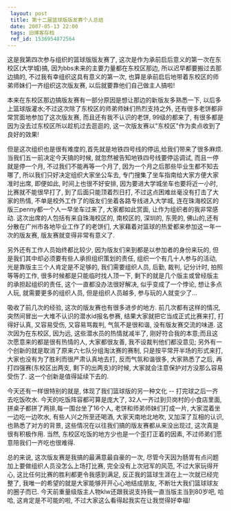 ```yaml
---
 layout: post
 title: 第十二届篮球版版友赛个人总结
 date: 2007-05-13 22:00
 tags: 旧博客存档
 ref_id: 1536954872564
---
```

这是我第四次参与组织的篮球版版友赛了, 这次是作为承前启后意义的第一次在东校区(大学城)搞, 因为bbs未来的主要力量都在东校区那边,
所以迟早都要搬过去那边搞的, 不过我有幸组织这具有意义的第一次, 也算是承前启后地带着东校区的师弟师妹们一齐组织这次版友赛, 以后就要靠他们自己做主人搞啦!



本来在东校区那边搞版友赛有一部分原因是想让那边的新版友多熟悉一下, 以后多上篮球版灌水;不过这次除了东校区的师弟师妹们热烈支持之外,
还有很多老饼都非常赏面地参加了这次版友赛, 而且还有我不认识的老饼, 99级的都来了, 有很多都是因为没去过东校区所以趁机过去逛逛的,
这一次版友赛以"东校区"作为卖点收到了良好的效果!



但是这次组织也是很有难度的,首先就是地铁四号线的停运,给我们带来了很多麻烦. 当我们五一前决定今天搞的时候, 就忽然被告知地铁四号线要停运调试,
而且一停就是停一个月, 不过我们不能再等一个月了, 因为一个月之后那些毕业生都不知去哪了, 所以我们只好决定组织大家坐公车去,
专门搜集了坐车指南给大家方便大家准时出席, 即便如此, 时间上也很不好安排, 因为要进大学城坐车也要将近一小时, 比赛就不能很早打了,
到了后面只能顶着烈日打, 不过这点困难丝毫没有打击了大家的热情, 不单是校外工作了的版友们坐着各路专线进入大学城,
连在珠海校区的版三penny都一个人一早坐车过来了, 大家都如此赏面, 让作为组织者的我非常感动. 这次出席的人包括有来自珠海校区的, 南校区的, 深圳的,
东莞的, 佛山的,还有分散在广州市各地毕业工作了的老饼们, 大家藉着对篮球的热爱都来参加这一年一次的版友赛, 版友赛就变得非常有意义了.



另外还有工作人员始终都比较少, 因为版友们来到都是以参加者的身份来玩的, 但是我们其中却必须要有些人承担组织策划的责任, 组织一个有几十人参与的活动,
光是靠版主三个人肯定是不足够的, 我们需要组织人员, 后勤, 裁判, 记分计时, 拍照等等的工作, 很多时候都是只能临时找人顶一下,
剩下的就是几个版主或曾经版主的承担起组织的责任, 这个一直都没办法很好解决, 似乎变成了一个悖论, 想让多点人玩, 就需要更多的组织人员,
但是组织人员越多, 参与玩的人就变少了...



吸收了前几次的经验, 这次的版友赛也有很多进步的地方. 前几次都有这样的情况, 突然间冒出一大堆不认识的潜水id报名参赛, 结果大家就把它当成正式比赛来打,
打得好认真, 又容易受伤, 又容易骂裁判, 气氛不是很和谐, 没有版友赛交流的味道. 这次因为在东校区, 因为远, 这些潜水员的热情就减半了,
刚好符合我的本意;而且这次愿意来的都是很有热情的人, 大家都很友善, 我不设裁判他们都没意见; 另外有一个创新的就是取消了原来六七队分组淘汰赛的赛制,
只是按平常开半场的形式来打, 大家也没有为了胜利而很严肃认真地去打, 反而气氛和谐很多, 大家熟悉了之后, 再打四强赛(东校区出两支,
剩下的出两支)的时候, 大家就会注意保护对方没那么容易受伤了. 这一个创新是值得延续下去的.



今天还有一样很特别的就是, 体现了我们篮球版的另一种文化 -- 打完球之后一齐去吃饭吹水. 今天的吃饭阵容都可算是庞大了,
32人一齐过到贝岗村的小食店里面, 拼桌子都拼了两排,每一围台坐了16个人, 老饼和师弟师妹们打成一片, 大家混着坐一边吃一边吹水, 有些人兴之所至还喝酒,
大家天南地北地吹, 又加深了互相的认识, 也熟悉了对方的背景, 这些情况在以往我们搞的版友赛都从来没出现过, 这次真是很有积极作用. 当然,
东校区吃饭的地方少也是一个歪打正着的因素, 不过师弟们愿意陪我们一齐吃也很难得.



总的来说, 这次版友赛是我搞的最满意最自豪的一次, 尽管今天因为肠胃有点问题加上要做组织人员没怎么上场打比赛, 完全没有上次冠军的风范, 不过大家玩得开心,
这比任何比赛的胜利都更令我感到满足, 反正我的篮球生涯在上一次就已经完整了, 我唯一的希望的就是大家能够开开心心地结成朋友,
不断壮大我们篮球球友的圈子而已. 今天前重量级版主人物klw还跟我说支持我一直当版主当到80岁吧, 哈哈, 这肯定是不可能的啦,
不过大家这么看得起我实在让我觉得好幸福!

